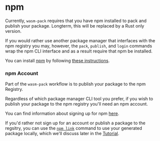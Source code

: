 # npm

Currently, `wasm-pack` requires that you have npm installed to pack and publish your
package. Longterm, this will be replaced by a Rust only version.

If you would rather use another package manager that interfaces with the npm registry
you may, however, the `pack`, `publish`, and `login` commands wrap the npm CLI interface
and as a result require that npm be installed.

You can install [npm] by following [these instructions][npm-install-info].

[npm]: https://www.npmjs.com

### npm Account

Part of the `wasm-pack` workflow is to publish your package to the npm Registry.

Regardless of which package manager CLI tool you prefer, if you wish to publish
your package to the npm registry you'll need an npm account.

You can find information about signing up for npm [here][npm-signup-info].

If you'd rather not sign up for an account or publish a package to the regsitry, you can
use the [`npm link`] command to use your generated package locally, which we'll discuss
later in the [Tutorial].

[`npm link`]: https://docs.npmjs.com/cli/link
[npm-install-info]: https://www.npmjs.com/get-npm
[npm-signup-info]: https://www.npmjs.com/signup
[Tutorial]: ../tutorial/index.html
